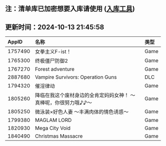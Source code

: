 ## 注：清单库已加密想要入库请使用 ([入库工具](https://github.com/BlankTMing/ManifestAutoUpdate/releases))

## 更新时间：2024-10-13 21:45:58
| AppID | 名称 | 类型  |
| :-------------------- | :----------------------------- | :----------- |
| 1757490 | 女拳主义F-ist！| Game |
| 1765300 | 终极僵尸防御2| Game |
| 1767270 | Forest adventure| Game |
| 2887680 | Vampire Survivors: Operation Guns| DLC |
| 1794320 | 催淫律动| Game |
| 1805260 | 降临在我这个废材身边的全肯定妈妈女神！ ～真棒呢，你很努力哦♪♪～| Game |
| 1805250 | 微泳装×好色人妻 〜丰满肉体的情色诱惑〜| Game |
| 1799380 | MAGLAM LORD| Game |
| 1820930 | Mega City Void| Game |
| 1840490 | Christmas Massacre| Game |
